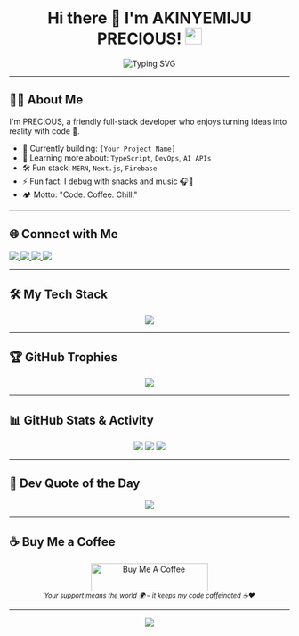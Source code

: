 <!-- Animated GitHub Profile README -->

<h1 align="center">
  Hi there 👋 I'm AKINYEMIJU PRECIOUS!
  <img src="https://media.giphy.com/media/hvRJCLFzcasrR4ia7z/giphy.gif" width="30px"/>
</h1>

<p align="center">
  <img src="https://readme-typing-svg.demolab.com?font=Fira+Code&duration=3000&pause=1000&center=true&vCenter=true&width=435&lines=Full-stack+Developer;Open-source+Contributor;Tech+Enthusiast;Coffee+Lover+%E2%98%95%EF%B8%8F;Always+Learning+New+Things" alt="Typing SVG" />
</p>

---

## 🙋‍♂️ About Me

I'm PRECIOUS, a friendly full-stack developer who enjoys turning ideas into reality with code 🚀.

- 🔭 Currently building: `[Your Project Name]`
- 🧠 Learning more about: `TypeScript`, `DevOps`, `AI APIs`
- 🛠️ Fun stack: `MERN`, `Next.js`, `Firebase`
- ⚡ Fun fact: I debug with snacks and music 🎧🍕
- 🏕️ Motto: "Code. Coffee. Chill."

---

## 🌐 Connect with Me

<p align="left">
  <a href="https://linkedin.com/in/yourusername" target="_blank">
    <img src="https://img.shields.io/badge/LinkedIn-%230077B5.svg?&style=for-the-badge&logo=linkedin&logoColor=white" />
  </a>
  <a href="https://twitter.com/yourusername" target="_blank">
    <img src="https://img.shields.io/badge/Twitter-%231DA1F2.svg?&style=for-the-badge&logo=twitter&logoColor=white" />
  </a>
  <a href="https://dev.to/yourusername" target="_blank">
    <img src="https://img.shields.io/badge/Dev.to-%230A0A0A.svg?&style=for-the-badge&logo=dev.to&logoColor=white" />
  </a>
  <a href="https://yourportfolio.com" target="_blank">
    <img src="https://img.shields.io/badge/Portfolio-%23f48c06?style=for-the-badge&logo=firefox&logoColor=white" />
  </a>
</p>

---

## 🛠️ My Tech Stack

<div align="center">
  <img src="https://skillicons.dev/icons?i=html,css,js,ts,react,nextjs,nodejs,express,mongodb,firebase,git,github,postman,vscode" />
</div>

---

## 🏆 GitHub Trophies

<p align="center">
  <img src="https://github-profile-trophy.vercel.app/?username=yourusername&theme=algolia&row=1&column=8" />
</p>

---

## 📊 GitHub Stats & Activity

<p align="center">
  <img src="https://github-readme-stats.vercel.app/api?username=yourusername&show_icons=true&theme=tokyonight&hide_border=true" />
  <img src="https://github-readme-streak-stats.herokuapp.com/?user=yourusername&theme=tokyonight&hide_border=true" />
  <img src="https://github-readme-stats.vercel.app/api/top-langs/?username=yourusername&layout=compact&theme=tokyonight&hide_border=true" />
</p>

---

## 🔁 Dev Quote of the Day

<p align="center">
  <img src="https://quotes-github-readme.vercel.app/api?type=horizontal&theme=radical" />
</p>

---

## ☕ Buy Me a Coffee

<p align="center">
  <a href="https://www.buymeacoffee.com/yourusername" target="_blank">
    <img src="https://cdn.buymeacoffee.com/buttons/v2/default-yellow.png" height="50" width="210" alt="Buy Me A Coffee" />
  </a>
  <br/>
  <sub><i>Your support means the world 🌍 – it keeps my code caffeinated ☕❤️</i></sub>
</p>

---

<p align="center">
  <img src="https://capsule-render.vercel.app/api?type=waving&color=gradient&height=120&section=footer"/>
</p>
